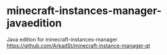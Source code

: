 # minecraft-instances-manager-javaedition
Java edition for minecraft-instances-manager https://github.com/ArkadSt/minecraft-instance-manager-qt

